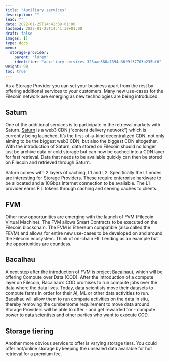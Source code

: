 ```yaml
---
title: "Auxiliary services"
description: ""
lead: ""
date: 2022-01-25T14:41:39+01:00
lastmod: 2022-01-25T14:41:39+01:00
draft: false
images: []
type: docs
menu:
  storage-provider:
    parent: "lorem"
    identifier: "auxiliary-services-323aae388a7394a36f9f37703b235bf6"
weight: 90
toc: true
---
```


As a Storage Provider you can set your business apart from the rest by offering additional services to your customers. Many new use-cases for the Filecoin network are emerging as new technologies are being introduced.

## Saturn
One of the additional services is to participate in the retrieval markets with Saturn. [Saturn](https://strn.network) is a web3 CDN (“content delivery network”) which is currently being launched. It’s the first-of-a-kind decentralized CDN, not only aiming to be the biggest web3 CDN, but also the biggest CDN altogether. With the introduction of Saturn, data stored on Filecoin should no longer just be archive data or cold storage but can now be cached into a CDN layer for fast retrieval. Data that needs to be available quickly can then be stored on Filecoin and retrieved through Saturn.

Saturn comes with 2 layers of caching, L1 and L2. Specifically the L1 nodes are interesting for Storage Providers. These require enterprise hardware to be allocated and a 10Gbps internet connection to be available. The L1 provider earns FIL tokens through caching and serving caches to clients.

## FVM
Other new opportunities are emerging with the launch of FVM (Filecoin Virtual Machine). The FVM allows Smart Contracts to be executed on the Filecoin blockchain. The FVM is Ethereum compatible (also called the FEVM) and allows for entire new use-cases to be developed on and around the Filecoin ecosystem. Think of on-chain FIL Lending as an example but the opportunities are countless.

## Bacalhau
A next step after the introduction of FVM is project [Bacalhau](https://docs.bacalhau.org/)), which will be offering Compute over Data (COD). After the introduction of a compute layer on Filecoin, Bacalhau’s COD promises to run compute jobs over the data where the data lives. Today, data scientists move their datasets to compute farms in order for their AI, ML or other data activities to run. Bacalhau will allow them to run compute activities on the data in situ, thereby removing the cumbersome requirement to move data around. Storage Providers will be able to offer - and get rewarded for - compute power to data scientists and other parties who want to execute COD.

## Storage tiering
Another more obvious service to offer is varying storage tiers. You could offer hot/online storage by keeping the unsealed data available for hot retrieval for a premium fee.
